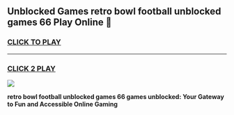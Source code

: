 
## Unblocked Games retro bowl football unblocked games 66 Play Online 👋
<h3>
<a href="https://news.freeplayer.one?title=retro_bowl_football_unblocked_games_66&ref=17F">CLICK TO PLAY</a></h3>
<hr>

<h3>
<a href="https://news.freeplayer.one?title=retro_bowl_football_unblocked_games_66&ref=17F">CLICK 2 PLAY</a>
  
</h3>

<a href="https://news.freeplayer.one?title=retro_bowl_football_unblocked_games_66&ref=17F/"><img src="https://clearcache.store/games.png"></a>


**retro bowl football unblocked games 66 games unblocked: Your Gateway to Fun and Accessible Online Gaming**
